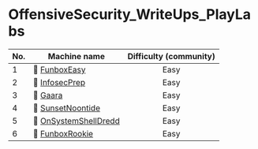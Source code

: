 # OffensiveSecurity_WriteUps_PlayLabs

| No.  | Machine name                                                                          |  Difficulty (community)  |
| ---- | ------------------------------------------------------------------------------------- | :-----------------------:|
| 1    | 📗 [FunboxEasy](../main/FunboxEasy-room/FunboxEasy-room.md)                           | Easy                     |
| 2    | 📗 [InfosecPrep](../main/InfosecPrep-room/InfosecPrep-room.md)                        | Easy                     |
| 3    | 📗 [Gaara](../main/Gaara-room/Gaara-room.md)                                          | Easy                     |
| 4    | 📗 [SunsetNoontide](../main/SunsetNoontide-room/SunsetNoontide-room.md)               | Easy                     |
| 5    | 📗 [OnSystemShellDredd](../main/OnSystemShellDredd-room/OnSystemShellDredd-room.md)   | Easy                     |
| 6    | 📗 [FunboxRookie](../main/FunboxRookie-room/FunboxRookie-room.md)                     | Easy                     |


